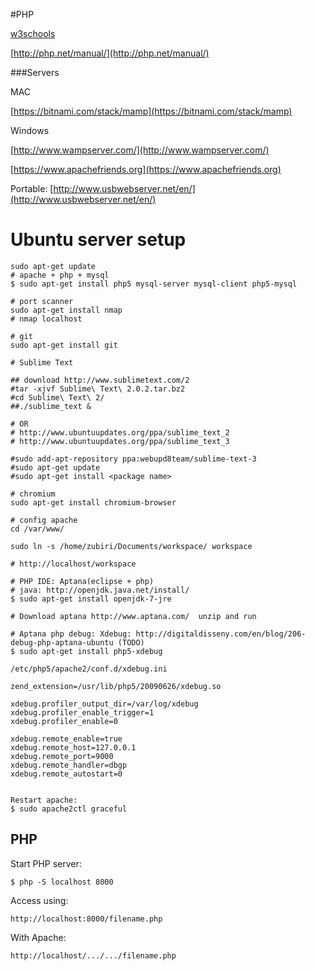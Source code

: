 #PHP

[w3schools](http://www.w3schools.com/php/)

[http://php.net/manual/](http://php.net/manual/)

###Servers

MAC 

[https://bitnami.com/stack/mamp](https://bitnami.com/stack/mamp)

Windows 

[http://www.wampserver.com/](http://www.wampserver.com/)

[https://www.apachefriends.org](https://www.apachefriends.org)

Portable: [http://www.usbwebserver.net/en/](http://www.usbwebserver.net/en/) 

# Ubuntu server setup
```
sudo apt-get update
# apache + php + mysql
$ sudo apt-get install php5 mysql-server mysql-client php5-mysql

# port scanner
sudo apt-get install nmap
# nmap localhost
  
# git
sudo apt-get install git

# Sublime Text

## download http://www.sublimetext.com/2
#tar -xjvf Sublime\ Text\ 2.0.2.tar.bz2 
#cd Sublime\ Text\ 2/
##./sublime_text &

# OR
# http://www.ubuntuupdates.org/ppa/sublime_text_2
# http://www.ubuntuupdates.org/ppa/sublime_text_3

#sudo add-apt-repository ppa:webupd8team/sublime-text-3 
#sudo apt-get update
#sudo apt-get install <package name>

# chromium
sudo apt-get install chromium-browser
  
# config apache
cd /var/www/

sudo ln -s /home/zubiri/Documents/workspace/ workspace

# http://localhost/workspace

# PHP IDE: Aptana(eclipse + php) 
# java: http://openjdk.java.net/install/
$ sudo apt-get install openjdk-7-jre

# Download aptana http://www.aptana.com/  unzip and run

# Aptana php debug: Xdebug: http://digitaldisseny.com/en/blog/206-debug-php-aptana-ubuntu (TODO)
$ sudo apt-get install php5-xdebug

/etc/php5/apache2/conf.d/xdebug.ini

zend_extension=/usr/lib/php5/20090626/xdebug.so
 
xdebug.profiler_output_dir=/var/log/xdebug
xdebug.profiler_enable_trigger=1
xdebug.profiler_enable=0
 
xdebug.remote_enable=true
xdebug.remote_host=127.0.0.1
xdebug.remote_port=9000
xdebug.remote_handler=dbgp
xdebug.remote_autostart=0


Restart apache:
$ sudo apache2ctl graceful

```
## PHP

Start PHP server:

```
$ php -S localhost 8000
```
Access using:
```
http://localhost:8000/filename.php
```

With Apache:
```
http://localhost/.../.../filename.php
```
